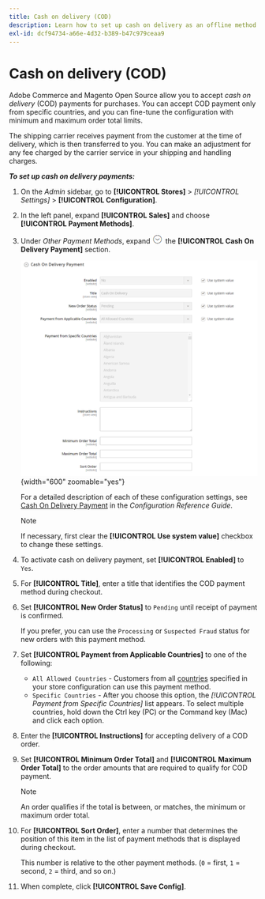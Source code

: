 ```yaml
---
title: Cash on delivery (COD)
description: Learn how to set up cash on delivery as an offline method of payment on your store.
exl-id: dcf94734-a66e-4d32-b389-b47c979ceaa9
---
```

# Cash on delivery (COD)

Adobe Commerce and Magento Open Source allow you to accept _cash on delivery_ (COD) payments for purchases. You can accept COD payment only from specific countries, and you can fine-tune the configuration with minimum and maximum order total limits.

The shipping carrier receives payment from the customer at the time of delivery, which is then transferred to you. You can make an adjustment for any fee charged by the carrier service in your shipping and handling charges.

**_To set up cash on delivery payments:_**

1. On the _Admin_ sidebar, go to **[!UICONTROL Stores]** > _[!UICONTROL Settings]_ > **[!UICONTROL Configuration]**.

1. In the left panel, expand **[!UICONTROL Sales]** and choose **[!UICONTROL Payment Methods]**.

1. Under _Other Payment Methods_, expand ![Expansion selector](../assets/icon-display-expand.png) the **[!UICONTROL Cash On Delivery Payment]** section.

   ![Cash on Delivery Payment](../configuration-reference/sales/assets/payment-methods-cash-on-delivery-payment.png){width="600" zoomable="yes"}

   For a detailed description of each of these configuration settings, see [Cash On Delivery Payment](../configuration-reference/sales/payment-methods.md#cash-on-delivery-payment) in the _Configuration Reference Guide_.

   >[!NOTE]
   >
   >If necessary, first clear the **[!UICONTROL Use system value]** checkbox to change these settings.

1. To activate cash on delivery payment, set **[!UICONTROL Enabled]** to `Yes`.

1. For **[!UICONTROL Title]**, enter a title that identifies the COD payment method during checkout.

1. Set **[!UICONTROL New Order Status]** to `Pending` until receipt of payment is confirmed.

   If you prefer, you can use the `Processing` or `Suspected Fraud` status for new orders with this payment method.

1. Set **[!UICONTROL Payment from Applicable Countries]** to one of the following:

   - `All Allowed Countries` - Customers from all [countries](../getting-started/store-details.md#country-options) specified in your store configuration can use this payment method.
   - `Specific Countries` - After you choose this option, the _[!UICONTROL Payment from Specific Countries]_ list appears. To select multiple countries, hold down the Ctrl key (PC) or the Command key (Mac) and click each option.

1. Enter the **[!UICONTROL Instructions]** for accepting delivery of a COD order.

1. Set **[!UICONTROL Minimum Order Total]** and **[!UICONTROL Maximum Order Total]** to the order amounts that are required to qualify for COD payment.

   >[!NOTE]
   >
   >An order qualifies if the total is between, or matches, the minimum or maximum order total.

1. For **[!UICONTROL Sort Order]**, enter a number that determines the position of this item in the list of payment methods that is displayed during checkout.

   This number is relative to the other payment methods. (`0` = first, `1` = second, `2` = third, and so on.)

1. When complete, click **[!UICONTROL Save Config]**.
